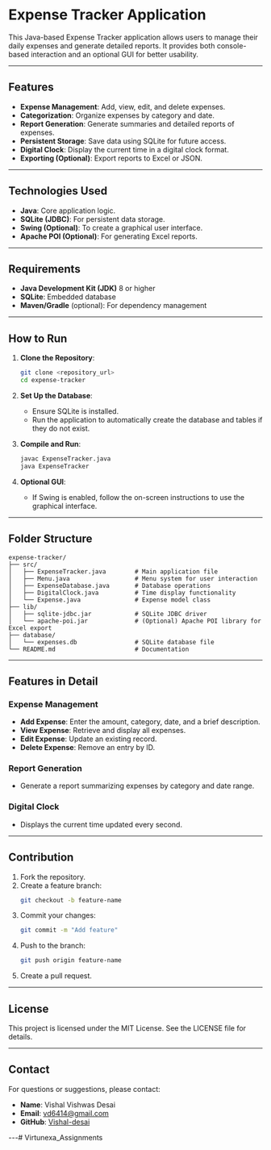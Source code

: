 # Expense Tracker Application

This Java-based Expense Tracker application allows users to manage their daily expenses and generate detailed reports. It provides both console-based interaction and an optional GUI for better usability.

---

## Features

- **Expense Management**: Add, view, edit, and delete expenses.
- **Categorization**: Organize expenses by category and date.
- **Report Generation**: Generate summaries and detailed reports of expenses.
- **Persistent Storage**: Save data using SQLite for future access.
- **Digital Clock**: Display the current time in a digital clock format.
- **Exporting (Optional)**: Export reports to Excel or JSON.

---

## Technologies Used

- **Java**: Core application logic.
- **SQLite (JDBC)**: For persistent data storage.
- **Swing (Optional)**: To create a graphical user interface.
- **Apache POI (Optional)**: For generating Excel reports.

---

## Requirements

- **Java Development Kit (JDK)** 8 or higher
- **SQLite**: Embedded database
- **Maven/Gradle** (optional): For dependency management

---

## How to Run

1. **Clone the Repository**:
   ```bash
   git clone <repository_url>
   cd expense-tracker
   ```

2. **Set Up the Database**:
   - Ensure SQLite is installed.
   - Run the application to automatically create the database and tables if they do not exist.

3. **Compile and Run**:
   ```bash
   javac ExpenseTracker.java
   java ExpenseTracker
   ```

4. **Optional GUI**:
   - If Swing is enabled, follow the on-screen instructions to use the graphical interface.

---

## Folder Structure

```
expense-tracker/
├── src/
│   ├── ExpenseTracker.java        # Main application file
│   ├── Menu.java                  # Menu system for user interaction
│   ├── ExpenseDatabase.java       # Database operations
│   ├── DigitalClock.java          # Time display functionality
│   └── Expense.java               # Expense model class
├── lib/
│   ├── sqlite-jdbc.jar            # SQLite JDBC driver
│   └── apache-poi.jar             # (Optional) Apache POI library for Excel export
├── database/
│   └── expenses.db                # SQLite database file
└── README.md                      # Documentation
```

---

## Features in Detail

### Expense Management
- **Add Expense**: Enter the amount, category, date, and a brief description.
- **View Expense**: Retrieve and display all expenses.
- **Edit Expense**: Update an existing record.
- **Delete Expense**: Remove an entry by ID.

### Report Generation
- Generate a report summarizing expenses by category and date range.

### Digital Clock
- Displays the current time updated every second.

---

## Contribution

1. Fork the repository.
2. Create a feature branch:
   ```bash
   git checkout -b feature-name
   ```
3. Commit your changes:
   ```bash
   git commit -m "Add feature"
   ```
4. Push to the branch:
   ```bash
   git push origin feature-name
   ```
5. Create a pull request.

---

## License

This project is licensed under the MIT License. See the LICENSE file for details.

---

## Contact

For questions or suggestions, please contact:
- **Name**: Vishal Vishwas Desai
- **Email**: vd6414@gmail.com
- **GitHub**: [Vishal-desai](https://github.com/Vishal-desai)

---# Virtunexa_Assignments

